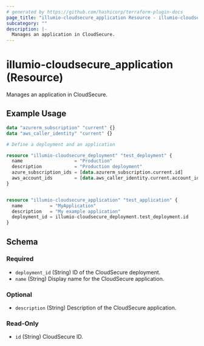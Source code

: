```yaml
---
# generated by https://github.com/hashicorp/terraform-plugin-docs
page_title: "illumio-cloudsecure_application Resource - illumio-cloudsecure"
subcategory: ""
description: |-
  Manages an application in CloudSecure.
---
```


# illumio-cloudsecure_application (Resource)

Manages an application in CloudSecure.

## Example Usage

```terraform
data "azurerm_subscription" "current" {}
data "aws_caller_identity" "current" {}

# Define a deployment and an application

resource "illumio-cloudsecure_deployment" "test_deployment" {
  name                   = "Production"
  description            = "Production deployment"
  azure_subscription_ids = [data.azurerm_subscription.current.id]
  aws_account_ids        = [data.aws_caller_identity.current.account_id]
}


resource "illumio-cloudsecure_application" "test_application" {
  name          = "MyApplication"
  description   = "My example application"
  deployment_id = illumio-cloudsecure_deployment.test_deployment.id
}
```

<!-- schema generated by tfplugindocs -->
## Schema

### Required

- `deployment_id` (String) ID of the CloudSecure deployment.
- `name` (String) Display name for the CloudSecure application.

### Optional

- `description` (String) Description of the CloudSecure application.

### Read-Only

- `id` (String) CloudSecure ID.
